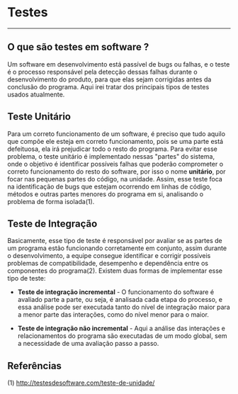# Testes
----
## O que são testes em software ?
Um software em desenvolvimento está passível de bugs ou falhas, e o teste é o processo responsável pela detecção dessas falhas durante o desenvolvimento do produto, para que elas sejam corrigidas antes da conclusão do programa. Aqui irei tratar dos principais tipos de testes usados atualmente.
## Teste Unitário
Para um correto funcionamento de um software, é preciso que tudo aquilo que compõe ele esteja em correto funcionamento, pois se uma parte está defeituosa, ela irá prejudicar todo o resto do programa. Para evitar esse problema, o teste unitário é implementado nessas "partes" do sistema, onde o objetivo é identificar possíveis falhas que poderão comprometer o correto funcionamento do resto do software, por isso o nome **unitário**, por focar nas pequenas partes do código, na unidade. Assim, esse teste foca na identificação de bugs que estejam ocorrendo em linhas de código, métodos e outras partes menores do programa em si, analisando o problema de forma isolada(1).
## Teste de Integração
Basicamente, esse tipo de teste é responsável por avaliar se as partes de um programa estão funcionando corretamente em conjunto, assim durante o desenvolvimento, a equipe consegue identificar e corrigir possíveis problemas de compatibilidade, desempenho e dependência entre os componentes do programa(2). Existem duas formas de implementar esse tipo de teste:

* **Teste de integração incremental** - O funcionamento do software é avaliado parte a parte, ou seja, é analisada cada etapa do processo, e essa análise pode ser executada tanto do nível de integração maior para a menor parte das interações, como do nível menor para o maior.

* **Teste de integração não incremental** - Aqui a análise das interações e relacionamentos do programa são executadas de um modo global, sem a necessidade de uma avaliação passo a passo.


## Referências
(1) http://testesdesoftware.com/teste-de-unidade/
